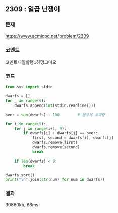 ## 2309 : 일곱 난쟁이
### 문제
https://www.acmicpc.net/problem/2309
### 코멘트
코멘트내일할랭..하댕고마오
### 코드
```python
from sys import stdin

dwarfs = []
for _ in range(9):
    dwarfs.append(int(stdin.readline()))

over = sum(dwarfs) - 100        # 몸무게 초과량

for i in range(9):
    for j in range(i+1, 9):
        if dwarfs[i] + dwarfs[j] == over:
            first, second = dwarfs[i], dwarfs[j]
            dwarfs.remove(first)
            dwarfs.remove(second)
            break

    if len(dwarfs) < 9:
        break

dwarfs.sort()
print("\n".join(str(num) for num in dwarfs))

```
### 결과
30860kb, 68ms

